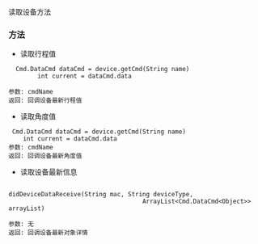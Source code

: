读取设备方法

### 方法

*  读取行程值

```
  Cmd.DataCmd dataCmd = device.getCmd(String name)
        int current = dataCmd.data 

参数: cmdName
返回: 回调设备最新行程值

```

* 读取角度值

```
 Cmd.DataCmd dataCmd = device.getCmd(String name)
	int current = dataCmd.data 
参数: cmdName
返回: 回调设备最新角度值

```

* 读取设备最新信息

```
 
didDeviceDataReceive(String mac, String deviceType,
                                     ArrayList<Cmd.DataCmd<Object>> arrayList)

参数: 无
返回: 回调设备最新对象详情

```
